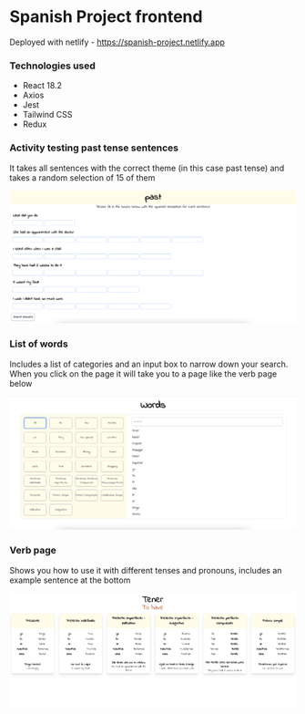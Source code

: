 # Spanish Project frontend

Deployed with netlify - https://spanish-project.netlify.app

### Technologies used

- React 18.2
- Axios
- Jest
- Tailwind CSS
- Redux

### Activity testing past tense sentences

It takes all sentences with the correct theme (in this case past tense) and takes a random selection of 15 of them

<img src="./game.png" alt='game' width="600" />

### List of words

Includes a list of categories and an input box to narrow down your search. When you click on the page it will take you to a page like the verb page below

<img src="./words.png" alt='words-page' width="600" />

### Verb page

Shows you how to use it with different tenses and pronouns, includes an example sentence at the bottom

<img src="./verbs.png" alt='verb-page' width="600" />
